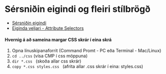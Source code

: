 # Sérsniðin eigindi og fleiri stílbrögð

* [Sérsniðin eigindi](variables.html) 
* [Eiginda veljari - Attribute Selectors](attributes.html)

#### Hvernig á að sameina margar CSS skrár í eina skrá

1. Opna línuskipanaforrit (Command Promt - PC eða Terminal - Mac/Linux) 
2. `cd ../css` (vísa CMP í css möppuna)
3. `dir *.css ` (skoða allar css skrár)
4. `copy *.css styles.css ` (afrita allar .css skrár í eina: styles.css)